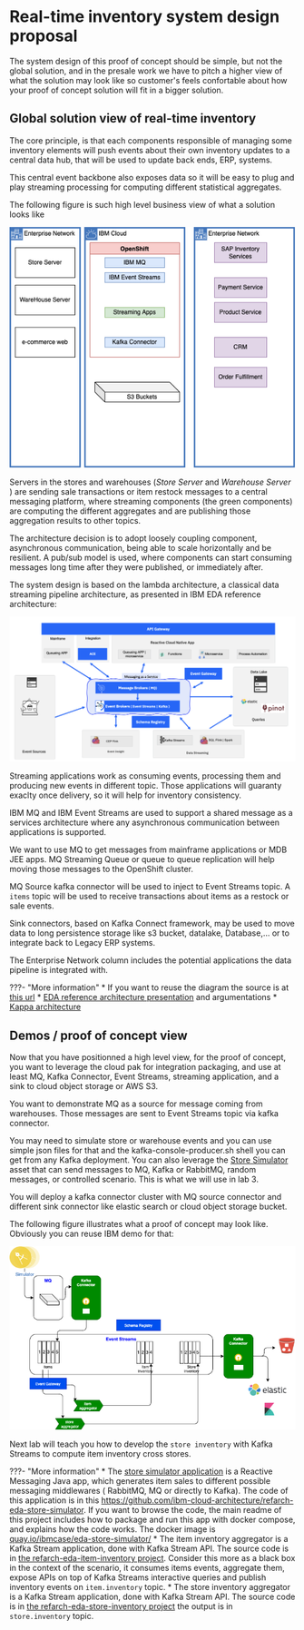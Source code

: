 # Real-time inventory system design proposal

The system design of this proof of concept should be simple, but not the global solution, and in the presale work we have to pitch a higher view of what the solution may look like so customer's feels confortable about how your proof of concept solution will fit in a bigger solution.

## Global solution view of real-time inventory

The core principle, is that each components responsible of managing some inventory elements will push events about their own inventory updates to a central data hub, that will be used to update back ends, ERP, systems.

This central event backbone also exposes data so it will be easy to plug and play streaming processing for computing different statistical aggregates.

The following figure is such high level business view of what a solution looks like

![](../images/hl-solution.png)


Servers in the stores and warehouses  (*Store Server* and *Warehouse Server* ) are sending sale transactions or item restock messages to a central messaging platform, where streaming components (the green components) are computing the different aggregates and are publishing those aggregation results to other topics. 

The architecture decision is to adopt loosely coupling component, asynchronous communication, being able to scale horizontally and be resilient. A pub/sub model is used, where components can start consuming messages long time after they were published, or immediately after.

The system design is based on the lambda architecture, a classical data streaming pipeline architecture, as presented in IBM EDA reference architecture:

![](./images/hl-arch-ra.png)

Streaming applications work as consuming events, processing them and producing new events in different topic. Those applications will guaranty exaclty once delivery, so it will help for inventory consistency.

IBM MQ and IBM Event Streams are used to support a shared message as a services architecture where any asynchronous communication between applications is supported.

We want to use MQ to get messages from mainframe applications or  MDB JEE apps. MQ Streaming Queue or queue to queue replication will help moving those messages to the OpenShift cluster. 

MQ Source kafka connector will be used to inject to Event Streams topic. A `items` topic will be used to receive transactions about items as a restock or sale events.

Sink connectors, based on Kafka Connect framework, may be used to move data to long persistence storage like s3 bucket, datalake, Database,... or to integrate back to Legacy ERP systems.

The Enterprise Network column includes the potential applications the data pipeline is integrated with.

???- "More information"
    * If you want to reuse the diagram the source is at [this url](https://github.ibm.com/ibm-eda/eda-tech-academy/blob/main/docs/diagrams/hl-solution.drawio)
    * [EDA reference architecture presentation](https://ibm-cloud-architecture.github.io/refarch-eda/introduction/reference-architecture/#event-driven-architecture) and argumentations
    * [Kappa architecture](https://ibm-cloud-architecture.github.io/refarch-eda/introduction/reference-architecture/#kappa-architecture)

## Demos / proof of concept view

Now that you have positionned a high level view, for the proof of concept, you want to leverage the cloud pak for integration packaging, and use at least MQ, Kafka Connector, Event Streams, streaming application, and a sink to cloud object storage or AWS S3.

You want to demonstrate MQ as a source for message coming from warehouses. Those messages are sent to Event Streams topic via kafka connector.

You may need to simulate store or warehouse events and you can use simple json files for that and the kafka-console-producer.sh shell you can get from any Kafka deployment. You can also leverage the [Store Simulator](https://github.com/ibm-cloud-architecture/refarch-eda-store-simulator) asset that can send messages to MQ, Kafka or RabbitMQ, random messages, or controlled scenario. This is what we will use in lab 3.

You will deploy a kafka connector cluster with MQ source connector and different sink connector like elastic search or cloud object storage bucket.

The following figure illustrates what a proof of concept may look like. Obviously you can reuse IBM demo for that:

![](../images/mq-es-demo.png)

Next lab will teach you how to develop the `store inventory` with Kafka Streams to compute item inventory cross stores.

???- "More information"
    * The [store simulator application](https://github.com/ibm-cloud-architecture/refarch-eda-store-simulator) is a Reactive Messaging Java app, which generates item sales to different possible messaging middlewares ( RabbitMQ, MQ or directly to Kafka). The code of this application is in this https://github.com/ibm-cloud-architecture/refarch-eda-store-simulator. If you want to browse the code, the main readme of this project includes how to package and run this app with docker compose, and explains how the code works. The docker image is [quay.io/ibmcase/eda-store-simulator/](https://quay.io/ibmcase/eda-store-simulator)
    * The item inventory aggregator is a Kafka Stream application, done with Kafka Stream API. The source code is in [the refarch-eda-item-inventory project](https://github.com/ibm-cloud-architecture/refarch-eda-item-inventory). Consider this more as a black box in the context of the scenario, it consumes items events, aggregate them, expose APIs on top of Kafka Streams interactive queries and publish inventory events on `item.inventory` topic. 
    * The store inventory aggregator is a Kafka Stream application, done with Kafka Stream API. The source code is in [the refarch-eda-store-inventory project](https://github.com/ibm-cloud-architecture/refarch-eda-store-inventory) the output is in `store.inventory` topic. 
